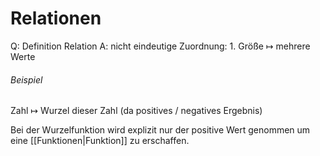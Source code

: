 # Relationen

Q: Definition Relation
A: nicht eindeutige Zuordnung: 1. Größe $\longmapsto$ mehrere Werte
<!--ID: 1757486539409-->

###### Beispiel

Zahl $\longmapsto$ Wurzel dieser Zahl (da positives / negatives Ergebnis)

Bei der Wurzelfunktion wird explizit nur der positive Wert genommen um eine [[Funktionen|Funktion]] zu erschaffen.